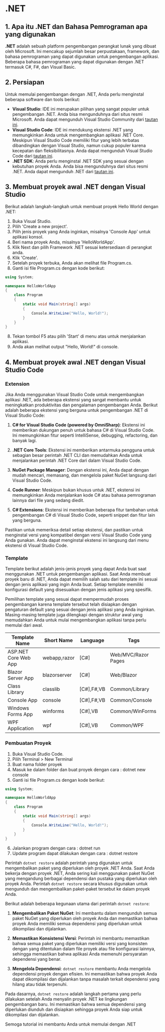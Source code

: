 # .NET

## 1. Apa itu .NET dan Bahasa Pemrograman apa yang digunakan

**.NET** adalah sebuah platform pengembangan perangkat lunak yang dibuat oleh Microsoft. Ini mencakup sejumlah besar perpustakaan, framework, dan bahasa pemrograman yang dapat digunakan untuk pengembangan aplikasi. Beberapa bahasa pemrograman yang dapat digunakan dengan .NET termasuk C#, F#, dan Visual Basic.

## 2. Persiapan

Untuk memulai pengembangan dengan .NET, Anda perlu menginstal beberapa software dan tools berikut:

- **Visual Studio**: IDE ini merupakan pilihan yang sangat populer untuk pengembangan .NET. Anda bisa mengunduhnya dari situs resmi Microsoft.  Anda dapat mengunduh Visual Studio Community dari [tautan ini](https://visualstudio.microsoft.com/vs/community/).
- **Visual Studio Code**: IDE ini mendukung ekstensi .NET yang memungkinkan Anda untuk mengembangkan aplikasi .NET Core. Meskipun Visual Studio Code memiliki fitur yang lebih terbatas dibandingkan dengan Visual Studio, namun cukup populer karena kecepatan dan fleksibilitasnya.  Anda dapat mengunduh Visual Studio Code dari [tautan ini](https://code.visualstudio.com/download).
- **.NET SDK**: Anda perlu menginstal .NET SDK yang sesuai dengan kebutuhan proyek Anda. Anda bisa mengunduhnya dari situs resmi .NET. Anda dapat mengunduh .NET dari [tautan ini](https://dotnet.microsoft.com/en-us/download/dotnet/).


## 3. Membuat proyek awal .NET dengan Visual Studio

Berikut adalah langkah-langkah untuk membuat proyek Hello World dengan .NET:

1. Buka Visual Studio.
2. Pilih 'Create a new project'.
3. Pilih jenis proyek yang Anda inginkan, misalnya 'Console App' untuk aplikasi konsol.
4. Beri nama proyek Anda, misalnya 'HelloWorldApp'.
5. Klik Next dan pilih Framework .NET sesuai ketersediaan di perangkat anda.
6. Klik 'Create'.
7. Setelah proyek terbuka, Anda akan melihat file Program.cs. 
8. Ganti isi file Program.cs dengan kode berikut:

```csharp
using System;

namespace HelloWorldApp
{
    class Program
    {
        static void Main(string[] args)
        {
            Console.WriteLine("Hello, World!");
        }
    }
}
```

8. Tekan tombol F5 atau pilih 'Start' di menu atas untuk menjalankan aplikasi.
9. Anda akan melihat output "Hello, World!" di console.


## 4. Membuat proyek awal .NET dengan Visual Studio Code

### Extension
Jika Anda menggunakan Visual Studio Code untuk mengembangkan aplikasi .NET, ada beberapa ekstensi yang sangat membantu untuk meningkatkan produktivitas dan pengalaman pengembangan Anda. Berikut adalah beberapa ekstensi yang berguna untuk pengembangan .NET di Visual Studio Code:

1. **C# for Visual Studio Code (powered by OmniSharp)**: 
   Ekstensi ini memberikan dukungan penuh untuk bahasa C# di Visual Studio Code. Ini memungkinkan fitur seperti IntelliSense, debugging, refactoring, dan banyak lagi.

2. **.NET Core Tools**: 
   Ekstensi ini memberikan antarmuka pengguna untuk sebagian besar perintah .NET CLI dan memudahkan Anda untuk menjalankan perintah .NET Core dari dalam Visual Studio Code.

3. **NuGet Package Manager**: 
   Dengan ekstensi ini, Anda dapat dengan mudah mencari, memasang, dan mengelola paket NuGet langsung dari Visual Studio Code.

4. **Code Runner**: 
   Meskipun bukan khusus untuk .NET, ekstensi ini memungkinkan Anda menjalankan kode C# atau bahasa pemrograman lainnya dari file yang sedang diedit.

5. **C# Extensions**: 
   Ekstensi ini memberikan beberapa fitur tambahan untuk pengembangan C# di Visual Studio Code, seperti snippet dan fitur lain yang berguna.

Pastikan untuk memeriksa detail setiap ekstensi, dan pastikan untuk menginstal versi yang kompatibel dengan versi Visual Studio Code yang Anda gunakan. Anda dapat menginstal ekstensi ini langsung dari menu ekstensi di Visual Studio Code.

### Template

Template berikut adalah jenis-jenis proyek yang dapat Anda buat saat menggunakan .NET untuk pengembangan aplikasi. Saat Anda membuat proyek baru di .NET, Anda dapat memilih salah satu dari template ini sesuai dengan jenis aplikasi yang ingin Anda buat. Setiap template memiliki konfigurasi default yang disesuaikan dengan jenis aplikasi yang spesifik.

Pemilihan template yang sesuai dapat mempermudah proses pengembangan karena template tersebut telah disiapkan dengan pengaturan default yang sesuai dengan jenis aplikasi yang Anda inginkan. Masing-masing template juga dilengkapi dengan struktur awal yang memudahkan Anda untuk mulai mengembangkan aplikasi tanpa perlu memulai dari awal.

| Template Name         | Short Name    | Language    | Tags                  |
|---------------------- | ------------  | ----------  | --------------------- |
| ASP.NET Core Web App  | webapp,razor  | [C#]        | Web/MVC/Razor Pages    |
| Blazor Server App     | blazorserver  | [C#]        | Web/Blazor            |
| Class Library         | classlib      | [C#],F#,VB  | Common/Library        |
| Console App           | console       | [C#],F#,VB  | Common/Console        |
| Windows Forms App     | winforms      | [C#],VB     | Common/WinForms       |
| WPF Application       | wpf           | [C#],VB     | Common/WPF            |

### Pembuatan Proyek
1. Buka Visual Studio Code.
2. Pilih Terminal > New Terminal
3. Buat nama folder proyek
4. Masuk ke dalam folder dan buat proyek dengan cara : dotnet new console
5. Ganti isi file Program.cs dengan kode berikut:

```csharp
using System;

namespace HelloWorldApp
{
    class Program
    {
        static void Main(string[] args)
        {
            Console.WriteLine("Hello, World!");
        }
    }
}
```

6. Jalankan program dengan cara : dotnet run
7. Update program dapat dilakukan dengan cara : dotnet restore

Perintah `dotnet restore` adalah perintah yang digunakan untuk mengembalikan paket yang diperlukan oleh proyek .NET Anda. Saat Anda bekerja dengan proyek .NET, Anda sering kali menggunakan paket NuGet yang mengandung berbagai dependensi dan pustaka yang diperlukan oleh proyek Anda. Perintah `dotnet restore` secara khusus digunakan untuk mengunduh dan mengembalikan paket-paket tersebut ke dalam proyek Anda.

Berikut adalah beberapa kegunaan utama dari perintah `dotnet restore`:

1. **Mengembalikan Paket NuGet**: Ini membantu dalam mengunduh semua paket NuGet yang diperlukan oleh proyek Anda dan memastikan bahwa proyek Anda memiliki semua dependensi yang diperlukan untuk dikompilasi dan dijalankan.

2. **Memastikan Konsistensi Versi**: Perintah ini membantu memastikan bahwa semua paket yang diperlukan memiliki versi yang konsisten dengan yang ditentukan dalam file proyek atau file konfigurasi lainnya, sehingga memastikan bahwa aplikasi Anda memenuhi persyaratan dependensi yang benar.

3. **Mengelola Dependensi**: `dotnet restore` membantu Anda mengelola dependensi proyek dengan efisien. Ini memastikan bahwa proyek Anda dapat dikompilasi dan dijalankan tanpa masalah terkait dependensi yang hilang atau tidak terpenuhi.

Pada dasarnya, `dotnet restore` adalah langkah pertama yang perlu dilakukan setelah Anda menyalin proyek .NET ke lingkungan pengembangan baru. Ini memastikan bahwa semua dependensi yang diperlukan diunduh dan disiapkan sehingga proyek Anda siap untuk dikompilasi dan dijalankan.


Semoga tutorial ini membantu Anda untuk memulai dengan .NET

